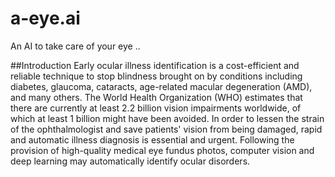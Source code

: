 # a-eye.ai
An AI to take care of your eye ..


##Introduction
Early ocular illness identification is a cost-efficient and reliable technique to stop blindness brought on by conditions including diabetes, glaucoma, cataracts, age-related macular degeneration (AMD), and many others. The World Health Organization (WHO) estimates that there are currently at least 2.2 billion vision impairments worldwide, of which at least 1 billion might have been avoided. In order to lessen the strain of the ophthalmologist and save patients' vision from being damaged, rapid and automatic illness diagnosis is essential and urgent. Following the provision of high-quality medical eye fundus photos, computer vision and deep learning may automatically identify ocular disorders.
